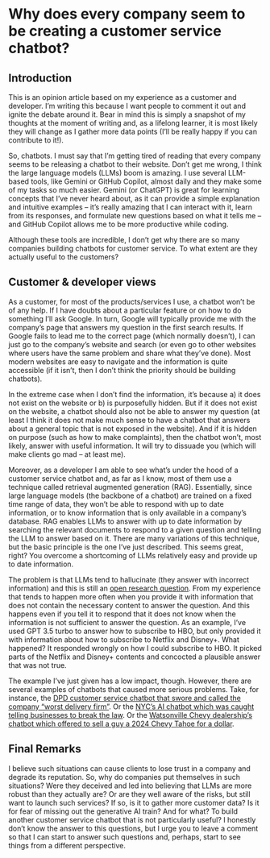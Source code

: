 # Why does every company seem to be creating a customer service chatbot?

## Introduction

This is an opinion article based on my experience as a customer and developer. I’m writing this because I want people to comment it out and ignite the debate around it. Bear in mind this is simply a snapshot of my thoughts at the moment of writing and, as a lifelong learner, it is most likely they will change as I gather more data points (I’ll be really happy if you can contribute to it!).

So, chatbots. I must say that I’m getting tired of reading that every company seems to be releasing a chatbot to their website. Don’t get me wrong, I think the large language models (LLMs) boom is amazing. I use several LLM-based tools, like Gemini or GitHub Copilot, almost daily and they make some of my tasks so much easier. Gemini (or ChatGPT) is great for learning concepts that I’ve never heard about, as it can provide a simple explanation and intuitive examples – it’s really amazing that I can interact with it, learn from its responses, and formulate new questions based on what it tells me – and GitHub Copilot allows me to be more productive while coding.

Although these tools are incredible, I don’t get why there are so many companies building chatbots for customer service. To what extent are they actually useful to the customers?

## Customer & developer views

As a customer, for most of the products/services I use, a chatbot won’t be of any help. If I have doubts about a particular feature or on how to do something I’ll ask Google. In turn, Google will typically provide me with the company’s page that answers my question in the first search results. If Google fails to lead me to the correct page (which normally doesn’t), I can just go to the company’s website and search (or even go to other websites where users have the same problem and share what they’ve done). Most modern websites are easy to navigate and the information is quite accessible (if it isn’t, then I don’t think the priority should be building chatbots).

In the extreme case when I don’t find the information, it’s because a) it does not exist on the website or b) is purposefully hidden. But if it does not exist on the website, a chatbot should also not be able to answer my question (at least I think it does not make much sense to have a chatbot that answers about a general topic that is not exposed in the website). And if it is hidden on purpose (such as how to make complaints), then the chatbot won’t, most likely, answer with useful information. It will try to dissuade you (which will make clients go mad – at least me).

Moreover, as a developer I am able to see what’s under the hood of a customer service chatbot and, as far as I know, most of them use a technique called retrieval augmented generation (RAG). Essentially, since large language models (the backbone of a chatbot) are trained on a fixed time range of data, they won’t be able to respond with up to date information, or to know information that is only available in a company’s database. RAG enables LLMs to answer with up to date information by searching the relevant documents to respond to a given question and telling the LLM to answer based on it. There are many variations of this technique, but the basic principle is the one I’ve just described. This seems great, right? You overcome a shortcoming of LLMs relatively easy and provide up to date information.

The problem is that LLMs tend to hallucinate (they answer with incorrect information) and this is still an [open research question](https://huyenchip.com/2023/08/16/llm-research-open-challenges.html). From my experience that tends to happen more often when you provide it with information that does not contain the necessary content to answer the question. And this happens even if you tell it to respond that it does not know when the information is not sufficient to answer the question. As an example, I’ve used GPT 3.5 turbo to answer how to subscribe to HBO, but only provided it with information about how to subscribe to Netflix and Disney+. What happened? It responded wrongly on how I could subscribe to HBO. It picked parts of the Netflix and Disney+ contents and concocted a plausible answer that was not true.

The example I’ve just given has a low impact, though. However, there are several examples of chatbots that caused more serious problems. Take, for instance, the [DPD customer service chatbot that swore and called the company “worst delivery firm”](https://news.sky.com/story/dpd-customer-service-chatbot-swears-and-calls-company-worst-delivery-service-13052037#:~:text=DPD%20has%20disabled%20its%20artificial,criticising%20the%20parcel%20delivery%20company.). Or the [NYC’s AI chatbot which was caught telling businesses to break the law](https://apnews.com/article/new-york-city-chatbot-misinformation-6ebc71db5b770b9969c906a7ee4fae21). Or the [Watsonville Chevy dealership’s chatbot which offered to sell a guy a 2024 Chevy Tahoe for a dollar](https://gizmodo.com/ai-chevy-dealership-chatgpt-bot-customer-service-fail-1851111825).

## Final Remarks

I believe such situations can cause clients to lose trust in a company and degrade its reputation. So, why do companies put themselves in such situations? Were they deceived and led into believing that LLMs are more robust than they actually are? Or are they well aware of the risks, but still want to launch such services? If so, is it to gather more customer data? Is it for fear of missing out the generative AI train? And for what? To build another customer service chatbot that is not particularly useful? I honestly don’t know the answer to this questions, but I urge you to leave a comment so that I can start to answer such questions and, perhaps, start to see things from a different perspective.
